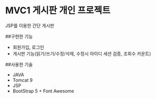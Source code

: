 MVC1 게시판 개인 프로젝트
===================
JSP를 이용한 간단 게시판

##구현한 기능
* 회원가입, 로그인 
* 게시판 기능(읽기/쓰기/수정/삭제, 수정시 아이디 세션 검증, 조회수 카운트)

##사용한 기술
* JAVA
* Tomcat 9
* JSP
* BootStrap 5 + Font Awesome